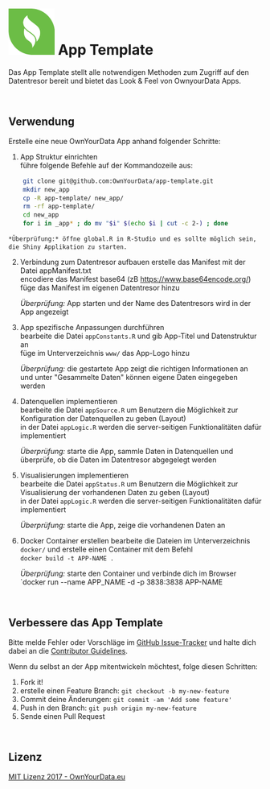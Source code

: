 # <img src="https://github.com/OwnYourData/app-template/raw/master/www/dev.png" width="92"> App Template
Das App Template stellt alle notwendigen Methoden zum Zugriff auf den Datentresor bereit und bietet das Look & Feel von OwnyourData Apps.   

&nbsp;    

## Verwendung
Erstelle eine neue OwnYourData App anhand folgender Schritte:   

1. App Struktur einrichten    
führe folgende Befehle auf der Kommandozeile aus:    
```bash
    git clone git@github.com:OwnYourData/app-template.git
    mkdir new_app
    cp -R app-template/ new_app/
    rm -rf app-template/
    cd new_app
    for i in _app* ; do mv "$i" $(echo $i | cut -c 2-) ; done
```    
    
    *Überprüfung:* öffne global.R in R-Studio und es sollte möglich sein, die Shiny Applikation zu starten.    

2. Verbindung zum Datentresor aufbauen
    erstelle das Manifest mit der Datei appManifest.txt    
    encodiere das Manifest base64 (zB https://www.base64encode.org/)    
    füge das Manifest im eigenen Datentresor hinzu
    
    *Überprüfung:* App starten und der Name des Datentresors wird in der App angezeigt
    
3. App spezifische Anpassungen durchführen    
    bearbeite die Datei `appConstants.R` und gib App-Titel und Datenstruktur an    
    füge im Unterverzeichnis `www/` das App-Logo hinzu
    
    *Überprüfung:* die gestartete App zeigt die richtigen Informationen an und unter "Gesammelte Daten" können eigene Daten eingegeben werden
    
4. Datenquellen implementieren    
    bearbeite die Datei `appSource.R` um Benutzern die Möglichkeit zur Konfiguration der Datenquellen zu geben (Layout)    
    in der Datei `appLogic.R` werden die server-seitigen Funktionalitäten dafür implementiert    
    
    *Überprüfung:* starte die App, sammle Daten in Datenquellen und überprüfe, ob die Daten im Datentresor abgegelegt werden
    
5. Visualisierungen implementieren    
    bearbeite die Datei `appStatus.R` um Benutzern die Möglichkeit zur Visualisierung der vorhandenen Daten zu geben (Layout)    
    in der Datei `appLogic.R` werden die server-seitigen Funktionalitäten dafür implementiert    
    
    *Überprüfung:* starte die App, zeige die vorhandenen Daten an
    
6. Docker Container erstellen
    bearbeite die Dateien im Unterverzeichnis `docker/` und erstelle einen Container mit dem Befehl    
    `docker build -t APP-NAME .`
    
    *Überprüfung:* starte den Container und verbinde dich im Browser    
    `docker run --name APP_NAME -d -p 3838:3838 APP-NAME

&nbsp;    

## Verbessere das App Template

Bitte melde Fehler oder Vorschläge im [GitHub Issue-Tracker](https://github.com/OwnYourData/app-template/issues) und halte dich dabei an die [Contributor Guidelines](https://github.com/twbs/ratchet/blob/master/CONTRIBUTING.md).

Wenn du selbst an der App mitentwickeln möchtest, folge diesen Schritten:

1. Fork it!
2. erstelle einen Feature Branch: `git checkout -b my-new-feature`
3. Commit deine Änderungen: `git commit -am 'Add some feature'`
4. Push in den Branch: `git push origin my-new-feature`
5. Sende einen Pull Request

&nbsp;    

## Lizenz

[MIT Lizenz 2017 - OwnYourData.eu](https://raw.githubusercontent.com/OwnYourData/app-template/master/LICENSE)
